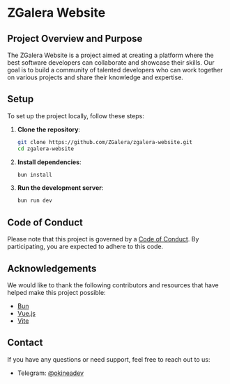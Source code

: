 # ZGalera Website

## Project Overview and Purpose

The ZGalera Website is a project aimed at creating a platform where the best software developers can collaborate and showcase their skills. Our goal is to build a community of talented developers who can work together on various projects and share their knowledge and expertise.

## Setup

To set up the project locally, follow these steps:

1. **Clone the repository**:
   ```bash
   git clone https://github.com/ZGalera/zgalera-website.git
   cd zgalera-website
   ```

2. **Install dependencies**:
   ```bash
   bun install
   ```

3. **Run the development server**:
   ```bash
   bun run dev
   ```

## Code of Conduct

Please note that this project is governed by a [Code of Conduct](CODE_OF_CONDUCT.md). By participating, you are expected to adhere to this code.

## Acknowledgements

We would like to thank the following contributors and resources that have helped make this project possible:

- [Bun](https://bun.sh/)
- [Vue.js](https://vuejs.org/)
- [Vite](https://vitejs.dev/)

## Contact

If you have any questions or need support, feel free to reach out to us:

- Telegram: [@okineadev](https://t.me/okineadev)
